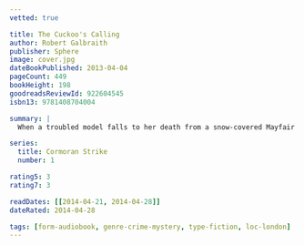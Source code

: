 ```yaml
---
vetted: true

title: The Cuckoo's Calling
author: Robert Galbraith
publisher: Sphere
image: cover.jpg
dateBookPublished: 2013-04-04
pageCount: 449
bookHeight: 198
goodreadsReviewId: 922604545
isbn13: 9781408704004

summary: |
  When a troubled model falls to her death from a snow-covered Mayfair balcony, it is assumed that she has committed suicide. However, her brother has his doubts, and calls in private investigator Cormoran Strike to look into the case. Strike is a war veteran - wounded both physically and psychologically - and his life is in disarray. The case gives him a financial lifeline, but it comes at a personal cost: the more he delves into the young model's complex world, the darker things get and the closer he gets to terrible danger…

series:
  title: Cormoran Strike
  number: 1

rating5: 3
rating7: 3

readDates: [[2014-04-21, 2014-04-28]]
dateRated: 2014-04-28

tags: [form-audiobook, genre-crime-mystery, type-fiction, loc-london]
---
```

